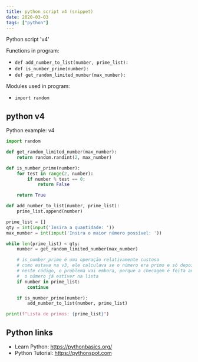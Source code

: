 ```yaml
---
title: python script v4 (snippet)
date: 2020-03-03
tags: ["python"]
---
```

Python script 'v4'

Functions in program: 
* `def add_number_to_list(number, prime_list):`
* `def is_number_prime(number):`
* `def get_random_limited_number(max_number):`

Modules used in program: 
* `import random`

## python v4

Python example: v4

```python
import random

def get_random_limited_number(max_number):
    return random.randint(2, max_number)

def is_number_prime(number):
    for test in range(2, number):
        if number % test == 0:
            return False

    return True

def add_number_to_list(number, prime_list):
    prime_list.append(number)

prime_list = []
qty = int(input('Insira a quantidade: '))
max_number = int(input('Insira o maior número possível: '))

while len(prime_list) < qty:
    number = get_random_limited_number(max_number)

    # is_number_prime é uma operação relativamente custosa
    # como estava na v3, ele calculava se o número era primo e só depois ele checava se já estava na lista
    # neste código, o problema vai embora, porque a checagem é feita antes, e ele não vai calcular de novo se
    #  o número já estiver na lista
    if number in prime_list:
        continue

    if is_number_prime(number):
        add_number_to_list(number, prime_list)

print(f"Lista de primos: {prime_list}")

```

## Python links

- Learn Python: https://pythonbasics.org/
- Python Tutorial: https://pythonspot.com
